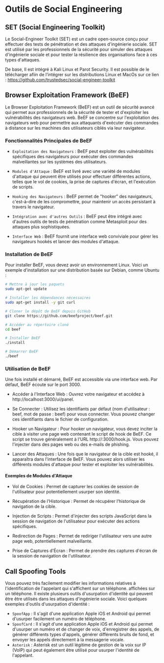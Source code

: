 # Outils de Social Engineering

## SET (Social Engineering Toolkit)

Le Social-Engineer Toolkit (SET) est un cadre open-source conçu pour effectuer des tests de pénétration et des attaques d'ingénierie sociale. SET est utilisé par les professionnels de la sécurité pour simuler des attaques d'ingénierie sociale et pour tester la résilience des organisations face à ces types d'attaques.

De base, Il est intégré à Kali Linux et Parot Security. Il est possible de le télécharger afiin de l’intégrer sur les distributions Linux et MacOs sur ce lien : https://github.com/trustedsec/social-engineer-toolkit 


## Browser Exploitation Framework (BeEF)

Le Browser Exploitation Framework (BeEF) est un outil de sécurité avancé qui permet aux professionnels de la sécurité de tester et d'exploiter les vulnérabilités des navigateurs web. BeEF se concentre sur l'exploitation des navigateurs web pour permettre aux attaquants d'exécuter des commandes à distance sur les machines des utilisateurs ciblés via leur navigateur.

### Fonctionnalités Principales de BeEF

- ```Exploitation des Navigateurs``` : BeEF peut exploiter des vulnérabilités spécifiques des navigateurs pour exécuter des commandes malveillantes sur les systèmes des utilisateurs.

- ```Modules d'Attaque``` : BeEF est livré avec une variété de modules d'attaque qui peuvent être utilisés pour effectuer différentes actions, telles que le vol de cookies, la prise de captures d'écran, et l'exécution de scripts.

- ```Hooking des Navigateurs``` : BeEF permet de "hooker" des navigateurs, c'est-à-dire de les compromettre, pour maintenir un accès persistant à travers le navigateur.

- ```Intégration avec d'autres Outils``` : BeEF peut être intégré avec d'autres outils de tests de pénétration comme Metasploit pour des attaques plus sophistiquées.

- ```Interface Web``` : BeEF fournit une interface web conviviale pour gérer les navigateurs hookés et lancer des modules d'attaque.

### Installation de BeEF

Pour installer BeEF, vous devez avoir un environnement Linux. Voici un exemple d'installation sur une distribution basée sur Debian, comme Ubuntu :

```bash
# Mettre à jour les paquets
sudo apt-get update

# Installer les dépendances nécessaires
sudo apt-get install -y git curl

# Cloner le dépôt de BeEF depuis GitHub
git clone https://github.com/beefproject/beef.git

# Accéder au répertoire cloné
cd beef

# Installer BeEF
./install

# Démarrer BeEF
./beef

```

### Utilisation de BeEF

Une fois installé et démarré, BeEF est accessible via une interface web. Par défaut, BeEF écoute sur le port 3000.

- Accéder à l'Interface Web : Ouvrez votre navigateur et accédez à http://localhost:3000/ui/panel.

- Se Connecter : Utilisez les identifiants par défaut (nom d'utilisateur : beef, mot de passe : beef) pour vous connecter. Vous pouvez changer ces identifiants dans le fichier de configuration.

- Hooker un Navigateur : Pour hooker un navigateur, vous devez inciter la cible à visiter une page web contenant le script de hook de BeEF. Ce script se trouve généralement à l'URL http://<votre-ip>:3000/hook.js. Vous pouvez l'injecter dans des pages web ou des e-mails de phishing.

- Lancer des Attaques : Une fois que le navigateur de la cible est hooké, il apparaîtra dans l'interface de BeEF. Vous pouvez alors utiliser les différents modules d'attaque pour tester et exploiter les vulnérabilités.

#### Exemples de Modules d'Attaque

- Vol de Cookies : Permet de capturer les cookies de session de l'utilisateur pour potentiellement usurper son identité.

- Récupération de l'Historique : Permet de récupérer l'historique de navigation de la cible.

- Injection de Scripts : Permet d'injecter des scripts JavaScript dans la session de navigation de l'utilisateur pour exécuter des actions spécifiques.

- Redirection de Pages : Permet de rediriger l'utilisateur vers une autre page web, potentiellement malveillante.

- Prise de Captures d'Écran : Permet de prendre des captures d'écran de la session de navigation de l'utilisateur.


## Call Spoofing Tools

Vous pouvez très facilement modifier les informations relatives à l'identification de l'appelant qui s'affichent sur un téléphone. 
affichées sur un téléphone. Il existe plusieurs outils d'usurpation d'identité qui peuvent être 
être utilisés dans les attaques d'ingénierie sociale.
Voici quelques exemples d'outils d'usurpation d'identité :

- ```SpoofApp``` : Il s'agit d'une application Apple iOS et Android qui permet d'usurper facilement un numéro de téléphone.
- ```SpoofCard``` : Il s'agit d'une application Apple iOS et Android qui permet d'usurper un numéro et de changer de voix, d'enregistrer des appels, de générer différents types d'appels, générer différents bruits de fond, et envoyer les appels directement à la messagerie vocale.
- ```Asterisk``` : Asterisk est un outil légitime de gestion de la voix sur IP (VoIP) qui peut également être utilisé pour usurper l'identité de l'appelant.